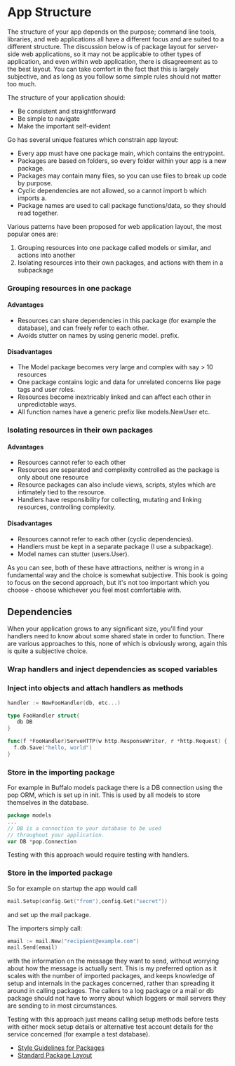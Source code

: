 # App Structure

The structure of your app depends on the purpose; command line tools, libraries, and web applications all have a different focus and are suited to a different structure. The discussion below is of package layout for server-side web applications, so it may not be applicable to other types of application, and even within web application, there is disagreement as to the best layout. You can take comfort in the fact that this is largely subjective, and as long as you follow some simple rules should not matter too much. 

The structure of your application should:

* Be consistent and straightforward 
* Be simple to navigate 
* Make the important self-evident 

Go has several unique features which constrain app layout:

* Every app must have one package main, which contains the entrypoint. 
* Packages are based on folders, so every folder within your app is a new package. 
* Packages may contain many files, so you can use files to break up code by purpose.
* Cyclic dependencies are not allowed, so a cannot import b which imports a.
* Package names are used to call package functions/data, so they should read together. 

Various patterns have been proposed for web application layout, the most popular ones are:

1. Grouping resources into one package called models or similar, and actions into another 
2. Isolating resources into their own packages, and actions with them in a subpackage 


### Grouping resources in one package 


#### Advantages
* Resources can share dependencies in this package (for example the database), and can freely refer to each other. 
* Avoids stutter on names by using generic model. prefix. 

#### Disadvantages
* The Model package becomes very large and complex with say > 10 resources 
* One package contains logic and data for unrelated concerns like page tags and user roles. 
* Resources become inextricably linked and can affect each other in unpredictable ways. 
* All function names have a generic prefix like models.NewUser etc. 


### Isolating resources in their own packages 

#### Advantages
* Resources cannot refer to each other 
* Resources are separated and complexity controlled as the package is only about one resource
* Resource packages can also include views, scripts, styles which are intimately tied to the resource. 
* Handlers have responsibility for collecting, mutating and linking resources, controlling complexity. 


#### Disadvantages
* Resources cannot refer to each other (cyclic dependencies). 
* Handlers must be kept in a separate package (I use a subpackage). 
* Model names can stutter (users.User). 

As you can see, both of these have attractions, neither is wrong in a fundamental way and the choice is somewhat subjective. This book is going to focus on the second approach, but it's not too important which you choose - choose whichever you feel most comfortable with. 


## Dependencies 

When your application grows to any significant size, you'll find your handlers need to know about some shared state in order to function. There are various approaches to this, none of which is obviously wrong, again this is quite a subjective choice. 


### Wrap handlers and inject dependencies as scoped variables 


### Inject into objects and attach handlers as methods

```go
handler := NewFooHandler(db, etc...)

type FooHandler struct{
   db DB
}

func(f *FooHandler)ServeHTTP(w http.ResponseWriter, r *http.Request) {
  f.db.Save("hello, world") 
}
```


### Store in the importing package

For example in Buffalo models package there is a DB connection using the pop ORM, which is set up in init. This is used by all models to store themselves in the database. 

```go
package models
...
// DB is a connection to your database to be used
// throughout your application.
var DB *pop.Connection
```

Testing with this approach would require testing with handlers. 

### Store in the imported package

So for example on startup the app would call 

```go
mail.Setup(config.Get("from"),config.Get("secret"))
```

and set up the mail package. 

The importers simply call:

```go
email := mail.New("recipient@example.com")
mail.Send(email)
```

with the information on the message they want to send, without worrying about how the message is actually sent. This is my preferred option as it scales with the number of imported packages, and keeps knowledge of setup and internals in the packages concerned, rather than spreading it around in calling packages. The callers to a log package or a mail or db package should not have to worry about which loggers or mail servers they are sending to in most circumstances. 

Testing with this approach just means calling setup methods before tests with either mock setup details or alternative test account details for the service concerned (for example a test database).



* [Style Guidelines for Packages](https://rakyll.org/style-packages/)
* [Standard Package Layout ](https://medium.com/@benbjohnson/standard-package-layout-7cdbc8391fc1#.k8xq7h19a)